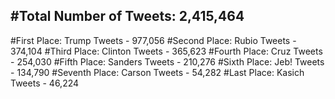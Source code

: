 #Total Number of Tweets: 2,415,464 
---
#First Place: Trump Tweets - 977,056
#Second Place: Rubio Tweets - 374,104
#Third Place: Clinton Tweets - 365,623
#Fourth Place: Cruz Tweets - 254,030
#Fifth Place: Sanders Tweets - 210,276
#Sixth Place: Jeb! Tweets - 134,790
#Seventh Place: Carson Tweets - 54,282
#Last Place: Kasich Tweets - 46,224
